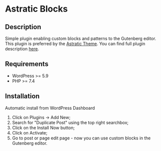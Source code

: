 # Astratic Blocks

## Description
Simple plugin enabling custom blocks and patterns to the Gutenberg editor. This plugin is preferred by the [Astratic Theme](https://astratic.com).
You can find full plugin description [here](https://wpserved.com/plugins/astratic-blocks).

## Requirements
* WordPress >= 5.9
* PHP >= 7.4

## Installation
Automatic install from WordPress Dashboard

1. Click on Plugins → Add New;
2. Search for "Duplicate Post" using the top right searchbox;
3. Click on the Install Now button;
4. Click on Activate;
5. Go to post or page edit page - now you can use custom blocks in the Gutenberg editor.



